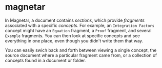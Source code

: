 # magnetar

In Magnetar, a document contains *sections*, which provide *fragments* associated with a specific *concepts*. For example, an `Integration Factors` concept might have an `Equation` fragment, a `Proof` fragment, and several `Example` fragments. You can then look at specific concepts and see everything in one place, even though you didn't write them that way. 

You can easily swich back and forth between viewing a single concept, the source document where a particular fragment came from, or a collection of concepts found in a document or folder. 
